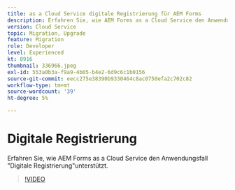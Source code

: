 ```yaml
---
title: as a Cloud Service digitale Registrierung für AEM Forms
description: Erfahren Sie, wie AEM Forms as a Cloud Service den Anwendungsfall "Digitale Registrierung"unterstützt.
version: Cloud Service
topic: Migration, Upgrade
feature: Migration
role: Developer
level: Experienced
kt: 8916
thumbnail: 336966.jpeg
exl-id: 553a0b3a-f9a9-4b05-b4e2-6d9c6c1b0156
source-git-commit: eecc275e38390b9330464c8ac0750efa2c702c82
workflow-type: tm+mt
source-wordcount: '39'
ht-degree: 5%

---
```


# Digitale Registrierung

Erfahren Sie, wie AEM Forms as a Cloud Service den Anwendungsfall &quot;Digitale Registrierung&quot;unterstützt.

>[!VIDEO](https://video.tv.adobe.com/v/336966?quality=12&learn=on)
